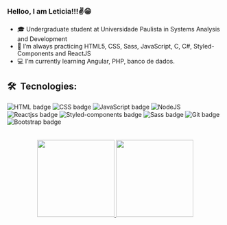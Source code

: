 ### Helloo, I am Leticia!!!✌️😁

- 🎓 Undergraduate student at Universidade Paulista in Systems Analysis and Development
- 🚀 I’m always practicing HTML5, CSS, Sass, JavaScript, C, C#, Styled-Components and ReactJS
- 💻 I’m currently learning Angular, PHP, banco de dados.

## 🛠 &nbsp;Tecnologies:

<div>
    <img align="center" alt="HTML badge"
        src="https://img.shields.io/badge/HTML5-E34F26?style=for-the-badge&logo=html5&logoColor=white" />
    <img align="center" alt="CSS badge"
        src="https://img.shields.io/badge/CSS3-1572B6?style=for-the-badge&logo=css3&logoColor=white" />
    <img align="center" alt="JavaScript badge"
        src="https://img.shields.io/badge/JavaScript-F7DF1E?style=for-the-badge&logo=javascript&logoColor=black" />
    <img align="center" alt="NodeJS"
        src="https://img.shields.io/badge/Node.js-43853D?style=for-the-badge&logo=node.js&logoColor=white" />
    <img align="center" alt="Reactjss badge"
        src="https://img.shields.io/badge/React-20232A?style=for-the-badge&logo=react&logoColor=61DAFB" />
    <img align="center" alt="Styled-components badge"
        src="https://img.shields.io/badge/styled--components-DB7093?style=for-the-badge&logo=styled-components&logoColor=white" />
    <img align="center" alt="Sass badge"
        src="https://img.shields.io/badge/Sass-CC6699?style=for-the-badge&logo=sass&logoColor=white" />
    <img align="center" alt="Git badge"
        src="https://img.shields.io/badge/Git-E34F26?style=for-the-badge&logo=git&logoColor=white" />
    <img align="center" alt="Bootstrap badge"
        src="https://img.shields.io/badge/Bootstrap-563D7C?style=for-the-badge&logo=bootstrap&logoColor=white" />
</div>

<br>
<br>

<div align="center">
    <a href="https://github.com/leticiasimoess">
        <img height="180em"
            src="https://github-readme-stats.vercel.app/api?username=leticiasimoess&show_icons=true&theme=swift&include_all_commits=true&count_private=true" />
        <img height="180em"
            src="https://github-readme-stats.vercel.app/api/top-langs/?username=leticiasimoess&layout=compact&langs_count=16&theme=swift" />
</div>

